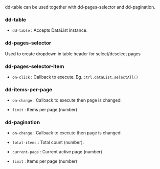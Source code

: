 dd-table can be used together with dd-pages-selector and dd-pagination.

### dd-table ###
 * `dd-table`
 	:
 	Accepts DataList instance.

### dd-pages-selector ###
Used to create dropdown in table header for select/deselect pages

### dd-pages-selector-item ###
 * `on-click`
 	:
 	Callback to execute. Eg. `ctrl.dataList.selectAll()`

### dd-items-per-page ###
 * `on-change`
 	:
 	Callback to execute then page is changed.

 * `limit`
 	:
 	Items per page (number)

### dd-pagination ###
 * `on-change`
 	:
 	Callback to execute then page is changed.

 * `total-items`
 	:
	 Total count (number).

 * `current-page`
 	:
 	Current active page (number)

 * `limit`
 	:
 	Items per page (number)

	 
